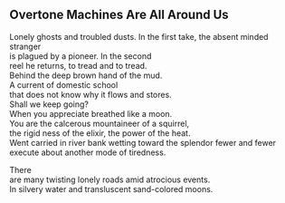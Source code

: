 Overtone Machines Are All Around Us
-----------------------------------
Lonely ghosts and troubled dusts. In the first take, the absent minded stranger  
is plagued by a pioneer. In the second  
reel he returns, to tread and to tread.  
Behind the deep brown hand of the mud.  
A current of domestic school  
that does not know why it flows and stores.  
Shall we keep going?  
When you appreciate breathed like a moon.  
You are the calcerous mountaineer of a squirrel,  
the rigid ness of the elixir, the power of the heat.  
Went carried in river bank wetting toward the splendor fewer and fewer  
execute about another mode of tiredness.  
  
There  
are many twisting lonely roads amid atrocious events.  
In silvery water and transluscent sand-colored moons.  
